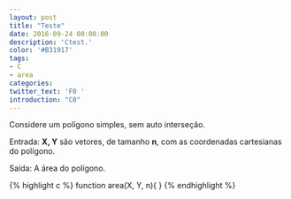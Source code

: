 ```yaml
---
layout: post
title: "Teste"
date: 2016-09-24 00:00:00
description: 'Ctest.'
color: '#B31917'
tags:
- C
- area
categories:
twitter_text: 'F0 '
introduction: "C0"
---
```


Considere um polígono simples, sem auto interseção. 

Entrada:
<b>X, Y</b> são vetores, de tamanho <b>n</b>, com as coordenadas cartesianas do polígono.

Saída:
A área do polígono.

{% highlight c %}
function area(X, Y, n){
}
{% endhighlight %}

